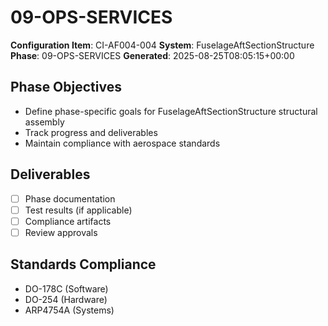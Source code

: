 # 09-OPS-SERVICES

**Configuration Item**: CI-AF004-004
**System**: FuselageAftSectionStructure
**Phase**: 09-OPS-SERVICES
**Generated**: 2025-08-25T08:05:15+00:00

## Phase Objectives
- Define phase-specific goals for FuselageAftSectionStructure structural assembly
- Track progress and deliverables
- Maintain compliance with aerospace standards

## Deliverables
- [ ] Phase documentation
- [ ] Test results (if applicable)
- [ ] Compliance artifacts
- [ ] Review approvals

## Standards Compliance
- DO-178C (Software)
- DO-254 (Hardware)
- ARP4754A (Systems)

